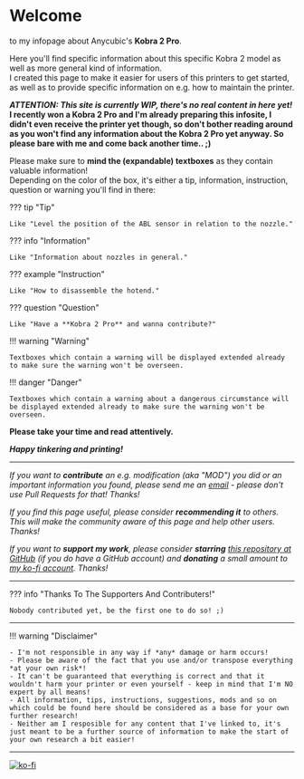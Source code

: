 <link rel=”manifest” href=”docs/manifest.webmanifest”>

# Welcome  
to my infopage about Anycubic's **Kobra 2 Pro**.   
  
Here you'll find specific information about this specific Kobra 2 model as well as more general kind of information.  
I created this page to make it easier for users of this printers to get started, as well as to provide specific information on e.g. how to maintain the printer.    

***ATTENTION: This site is currently WIP, there's no real content in here yet!***  
**I recently won a Kobra 2 Pro and I'm already preparing this infosite, I didn't even receive the printer yet though, so don't bother reading around as you won't find any information about the **Kobra 2 Pro** yet anyway. So please bare with me and come back another time.. ;)**
  
Please make sure to **mind the (expandable) textboxes** as they contain valuable information!  
Depending on the color of the box, it's either a tip, information, instruction, question or warning you'll find in there:    

??? tip "Tip"  

    Like "Level the position of the ABL sensor in relation to the nozzle."

??? info "Information" 

    Like "Information about nozzles in general." 

??? example "Instruction"

    Like "How to disassemble the hotend."

??? question "Question"

    Like "Have a **Kobra 2 Pro** and wanna contribute?"

!!! warning "Warning"

    Textboxes which contain a warning will be displayed extended already to make sure the warning won't be overseen.
    
!!! danger "Danger"

    Textboxes which contain a warning about a dangerous circumstance will be displayed extended already to make sure the warning won't be overseen.

 
**Please take your time and read attentively.**    
  
***Happy tinkering and printing!***  

---
  
*If you want to ***contribute*** an e.g. modification (aka "MOD") you did or an important information you found, please send me an [email](mailto:3dneo@quantentunnel.de) - please don't use Pull Requests for that! Thanks!* 
  
*If you find this page useful, please consider ***recommending it*** to others. This will make the community aware of this page and help other users. Thanks!*  

*If you want to ***support my work***, please consider ***starring*** [this repository at GitHub](https://github.com/1coderookie/Kobra2ProInsights) (if you do have a GitHub account) and ***donating*** a small amount to [my ko-fi account](https://ko-fi.com/U6U5NPB51). Thanks!*  

---
 
  
??? info "Thanks To The Supporters And Contributers!"

    Nobody contributed yet, be the first one to do so! ;) 

    
---
    
!!! warning "Disclaimer"

    - I'm not responsible in any way if *any* damage or harm occurs! 
    - Please be aware of the fact that you use and/or transpose everything *at your own risk*! 
    - It can't be guaranteed that everything is correct and that it wouldn't harm your printer or even yourself - keep in mind that I'm NO expert by all means!  
    - All information, tips, instructions, suggestions, mods and so on which could be found here should be considered as a base for your own further research! 
    - Neither am I resposible for any content that I've linked to, it's just meant to be a further source of information to make the start of your own research a bit easier! 

---

[![ko-fi](https://ko-fi.com/img/githubbutton_sm.svg)](https://ko-fi.com/U6U5NPB51)  

